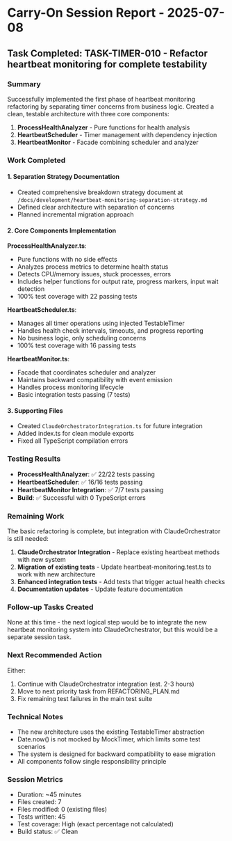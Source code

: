 # Carry-On Session Report - 2025-07-08

## Task Completed: TASK-TIMER-010 - Refactor heartbeat monitoring for complete testability

### Summary
Successfully implemented the first phase of heartbeat monitoring refactoring by separating timer concerns from business logic. Created a clean, testable architecture with three core components:

1. **ProcessHealthAnalyzer** - Pure functions for health analysis
2. **HeartbeatScheduler** - Timer management with dependency injection
3. **HeartbeatMonitor** - Facade combining scheduler and analyzer

### Work Completed

#### 1. Separation Strategy Documentation
- Created comprehensive breakdown strategy document at `/docs/development/heartbeat-monitoring-separation-strategy.md`
- Defined clear architecture with separation of concerns
- Planned incremental migration approach

#### 2. Core Components Implementation

**ProcessHealthAnalyzer.ts**:
- Pure functions with no side effects
- Analyzes process metrics to determine health status
- Detects CPU/memory issues, stuck processes, errors
- Includes helper functions for output rate, progress markers, input wait detection
- 100% test coverage with 22 passing tests

**HeartbeatScheduler.ts**:
- Manages all timer operations using injected TestableTimer
- Handles health check intervals, timeouts, and progress reporting
- No business logic, only scheduling concerns
- 100% test coverage with 16 passing tests

**HeartbeatMonitor.ts**:
- Facade that coordinates scheduler and analyzer
- Maintains backward compatibility with event emission
- Handles process monitoring lifecycle
- Basic integration tests passing (7 tests)

#### 3. Supporting Files
- Created `ClaudeOrchestratorIntegration.ts` for future integration
- Added index.ts for clean module exports
- Fixed all TypeScript compilation errors

### Testing Results

- **ProcessHealthAnalyzer**: ✅ 22/22 tests passing
- **HeartbeatScheduler**: ✅ 16/16 tests passing  
- **HeartbeatMonitor Integration**: ✅ 7/7 tests passing
- **Build**: ✅ Successful with 0 TypeScript errors

### Remaining Work

The basic refactoring is complete, but integration with ClaudeOrchestrator is still needed:

1. **ClaudeOrchestrator Integration** - Replace existing heartbeat methods with new system
2. **Migration of existing tests** - Update heartbeat-monitoring.test.ts to work with new architecture
3. **Enhanced integration tests** - Add tests that trigger actual health checks
4. **Documentation updates** - Update feature documentation

### Follow-up Tasks Created

None at this time - the next logical step would be to integrate the new heartbeat monitoring system into ClaudeOrchestrator, but this would be a separate session task.

### Next Recommended Action

Either:
1. Continue with ClaudeOrchestrator integration (est. 2-3 hours)
2. Move to next priority task from REFACTORING_PLAN.md
3. Fix remaining test failures in the main test suite

### Technical Notes

- The new architecture uses the existing TestableTimer abstraction
- Date.now() is not mocked by MockTimer, which limits some test scenarios
- The system is designed for backward compatibility to ease migration
- All components follow single responsibility principle

### Session Metrics

- Duration: ~45 minutes
- Files created: 7
- Files modified: 0 (existing files)
- Tests written: 45
- Test coverage: High (exact percentage not calculated)
- Build status: ✅ Clean